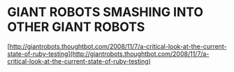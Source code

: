 <!--
id: 58979901
link: http://tumblr.atmos.org/post/58979901/giant-robots-smashing-into-other-giant-robots
slug: giant-robots-smashing-into-other-giant-robots
date: Mon Nov 10 2008 08:27:00 GMT-0800 (PST)
publish: 2008-11-010
tags: 
title: GIANT ROBOTS SMASHING INTO OTHER GIANT ROBOTS
-->


GIANT ROBOTS SMASHING INTO OTHER GIANT ROBOTS
=============================================

[http://giantrobots.thoughtbot.com/2008/11/7/a-critical-look-at-the-current-state-of-ruby-testing](http://giantrobots.thoughtbot.com/2008/11/7/a-critical-look-at-the-current-state-of-ruby-testing)

